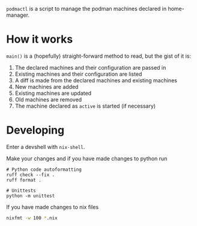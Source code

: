 `podmactl` is a script to manage the podman machines declared in home-manager.

# How it works

`main()` is a (hopefully) straight-forward method to read, but the gist of it is:

1. The declared machines and their configuration are passed in
2. Existing machines and their configuration are listed
3. A diff is made from the declared machines and existing machines
4. New machines are added
5. Existing machines are updated
6. Old machines are removed
7. The machine declared as `active` is started (if necessary)

# Developing

Enter a devshell with `nix-shell`.

Make your changes and if you have made changes to python run

```
# Python code autoformatting
ruff check --fix .
ruff format .

# Unittests
python -m unittest
```

If you have made changes to nix files

```sh
nixfmt -w 100 *.nix
```
